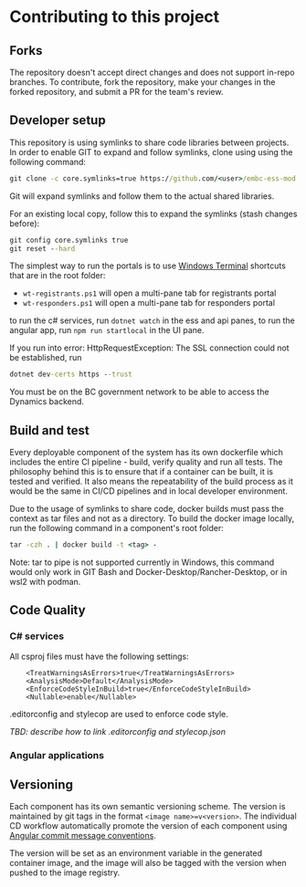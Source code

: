 # Contributing to this project

## Forks

The repository doesn't accept direct changes and does not support in-repo branches. To contribute, fork the repository, make your changes in the forked repository, and submit a PR for the team's review.

## Developer setup

This repository is using symlinks to share code libraries between projects. In order to enable GIT to expand and follow symlinks, clone using using the following command:

```cmd
git clone -c core.symlinks=true https://github.com/<user>/embc-ess-mod.git
```

Git will expand symlinks and follow them to the actual shared libraries.

For an existing local copy, follow this to expand the symlinks (stash changes before):

```cmd
git config core.symlinks true
git reset --hard
```
The simplest way to run the portals is to use [Windows Terminal](https://www.microsoft.com/en-ca/p/windows-terminal/9n0dx20hk701) shortcuts that are in the root folder:

- `wt-registrants.ps1` will open a multi-pane tab for registrants portal
- `wt-responders.ps1` will open a multi-pane tab for responders portal

to run the c# services, run `dotnet watch` in the ess and api panes, to run the angular app, run `npm run startlocal` in the UI pane.

If you run into error: HttpRequestException: The SSL connection could not be established, run
```cmd
dotnet dev-certs https --trust
```

You must be on the BC government network to be able to access the Dynamics backend.

## Build and test

Every deployable component of the system has its own dockerfile which includes the entire CI pipeline - build, verify quality and run all tests. The philosophy behind this is to ensure that if a container can be built, it is tested and verified. It also means the repeatability of the build process as it would be the same in CI/CD pipelines and in local developer environment.

Due to the usage of symlinks to share code, docker builds must pass the context as tar files and not as a directory. To build the docker image locally, run the following command in a component's root folder:

```cmd
tar -czh . | docker build -t <tag> -
```

Note: tar to pipe is not supported currently in Windows, this command would only work in GIT Bash and Docker-Desktop/Rancher-Desktop, or in wsl2 with podman.

## Code Quality

### C# services

All csproj files must have the following settings:

        <TreatWarningsAsErrors>true</TreatWarningsAsErrors>
        <AnalysisMode>Default</AnalysisMode>
        <EnforceCodeStyleInBuild>true</EnforceCodeStyleInBuild>
        <Nullable>enable</Nullable>

.editorconfig and stylecop are used to enforce code style.

*TBD: describe how to link .editorconfig and stylecop.json*

### Angular applications

## Versioning

Each component has its own semantic versioning scheme. The version is maintained  by git  tags in the format `<image name>=v<version>`.
The individual CD workflow automatically promote the version of each component using [Angular commit message conventions](https://github.com/angular/angular.js/blob/master/DEVELOPERS.md#-git-commit-guidelines).

The version will be set as an environment variable in the generated container image, and the image will also be tagged with the version when pushed to the image registry.